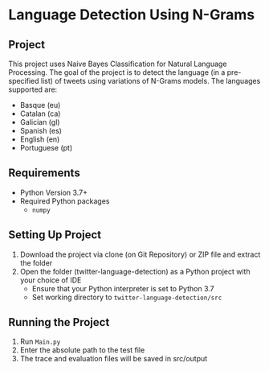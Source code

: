 # Language Detection Using N-Grams

## Project
This project uses Naive Bayes Classification for Natural Language Processing. The goal of the project is to detect the language (in a pre-specified list) of tweets using variations of N-Grams models. The languages supported are:
* Basque (eu)
* Catalan (ca)
* Galician (gl)
* Spanish (es)
* English (en)
* Portuguese (pt)

## Requirements
* Python Version 3.7+
* Required Python packages
    * `numpy`

## Setting Up Project
1. Download the project via clone (on Git Repository) or ZIP file and extract the folder
3. Open the folder (twitter-language-detection) as a Python project with your choice of IDE
    * Ensure that your Python interpreter is set to Python 3.7
    * Set working directory to `twitter-language-detection/src`

## Running the Project
1. Run `Main.py`
2. Enter the absolute path to the test file
3. The trace and evaluation files will be saved in src/output